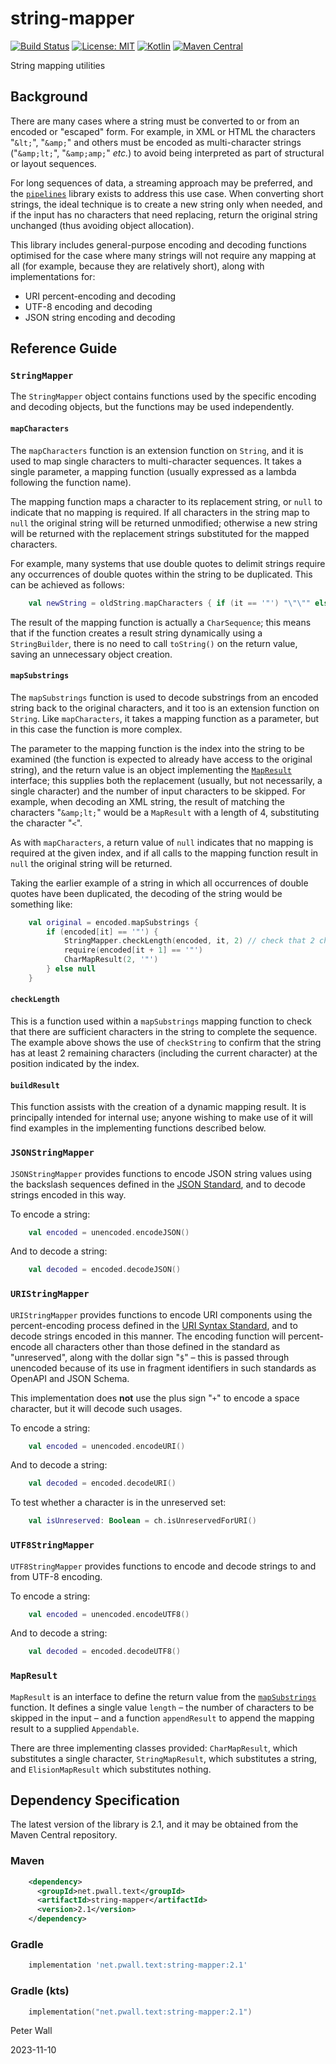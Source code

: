 # string-mapper

[![Build Status](https://travis-ci.com/pwall567/string-mapper.svg?branch=main)](https://app.travis-ci.com/github/pwall567/string-mapper)
[![License: MIT](https://img.shields.io/badge/License-MIT-yellow.svg)](https://opensource.org/licenses/MIT)
[![Kotlin](https://img.shields.io/static/v1?label=Kotlin&message=v1.8.22&color=7f52ff&logo=kotlin&logoColor=7f52ff)](https://github.com/JetBrains/kotlin/releases/tag/v1.8.22)
[![Maven Central](https://img.shields.io/maven-central/v/net.pwall.text/string-mapper?label=Maven%20Central)](https://search.maven.org/search?q=g:%22net.pwall.text%22%20AND%20a:%22string-mapper%22)

String mapping utilities

## Background

There are many cases where a string must be converted to or from an encoded or "escaped" form.
For example, in XML or HTML the characters "`&lt;`", "`&amp;`" and others must be encoded as multi-character strings
("`&amp;lt;`", "`&amp;amp;`" _etc._) to avoid being interpreted as part of structural or layout sequences.

For long sequences of data, a streaming approach may be preferred, and the
[`pipelines`](https://github.com/pwall567/pipelines) library exists to address this use case.
When converting short strings, the ideal technique is to create a new string only when needed, and if the input has no
characters that need replacing, return the original string unchanged (thus avoiding object allocation).

This library includes general-purpose encoding and decoding functions optimised for the case where many strings will not
require any mapping at all (for example, because they are relatively short), along with implementations for:

- URI percent-encoding and decoding
- UTF-8 encoding and decoding
- JSON string encoding and decoding

## Reference Guide

### `StringMapper`

The `StringMapper` object contains functions used by the specific encoding and decoding objects, but the functions may
be used independently.

#### `mapCharacters`

The `mapCharacters` function is an extension function on `String`, and it is used to map single characters to
multi-character sequences.
It takes a single parameter, a mapping function (usually expressed as a lambda following the function name).

The mapping function maps a character to its replacement string, or `null` to indicate that no mapping is required.
If all characters in the string map to `null` the original string will be returned unmodified; otherwise a new string
will be returned with the replacement strings substituted for the mapped characters.

For example, many systems that use double quotes to delimit strings require any occurrences of double quotes within the
string to be duplicated.
This can be achieved as follows:
```kotlin
    val newString = oldString.mapCharacters { if (it == '"') "\"\"" else null }
```

The result of the mapping function is actually a `CharSequence`; this means that if the function creates a result string
dynamically using a `StringBuilder`, there is no need to call `toString()` on the return value, saving an unnecessary
object creation.

#### `mapSubstrings`

The `mapSubstrings` function is used to decode substrings from an encoded string back to the original characters, and it
too is an extension function on `String`.
Like `mapCharacters`, it takes a mapping function as a parameter, but in this case the function is more complex.

The parameter to the mapping function is the index into the string to be examined (the function is expected to already
have access to the original string), and the return value is an object implementing the [`MapResult`](#mapresult)
interface; this supplies both the replacement (usually, but not necessarily, a single character) and the number of input
characters to be skipped.
For example, when decoding an XML string, the result of matching the characters "`&amp;lt;`" would be a `MapResult` with
a length of 4, substituting the character "`<`".

As with `mapCharacters`, a return value of `null` indicates that no mapping is required at the given index, and if all
calls to the mapping function result in `null` the original string will be returned.

Taking the earlier example of a string in which all occurrences of double quotes have been duplicated, the decoding of
the string would be something like:
```kotlin
    val original = encoded.mapSubstrings {
        if (encoded[it] == '"') {
            StringMapper.checkLength(encoded, it, 2) // check that 2 characters are available
            require(encoded[it + 1] == '"')
            CharMapResult(2, '"')
        } else null
    }
```

#### `checkLength`

This is a function used within a `mapSubstrings` mapping function to check that there are sufficient characters in the
string to complete the sequence.
The example above shows the use of `checkString` to confirm that the string has at least 2 remaining characters
(including the current character) at the position indicated by the index.

#### `buildResult`

This function assists with the creation of a dynamic mapping result.
It is principally intended for internal use; anyone wishing to make use of it will find examples in the implementing
functions described below.

### `JSONStringMapper`

`JSONStringMapper` provides functions to encode JSON string values using the backslash sequences defined in the
[JSON Standard](https://www.rfc-editor.org/rfc/rfc8259.html#section-7), and to decode strings encoded in this way.

To encode a string:
```kotlin
    val encoded = unencoded.encodeJSON()
```

And to decode a string:
```kotlin
    val decoded = encoded.decodeJSON()
```

### `URIStringMapper`

`URIStringMapper` provides functions to encode URI components using the percent-encoding process defined in the
[URI Syntax Standard](https://www.rfc-editor.org/rfc/rfc3986#section-2), and to decode strings encoded in this manner.
The encoding function will percent-encode all characters other than those defined in the standard as "unreserved", along
with the dollar sign "`$`" &ndash; this is passed through unencoded because of its use in fragment identifiers in such
standards as OpenAPI and JSON Schema.

This implementation does **not** use the plus sign "`+`" to encode a space character, but it will decode such usages.

To encode a string:
```kotlin
    val encoded = unencoded.encodeURI()
```

And to decode a string:
```kotlin
    val decoded = encoded.decodeURI()
```

To test whether a character is in the unreserved set:
```kotlin
    val isUnreserved: Boolean = ch.isUnreservedForURI()
```

### `UTF8StringMapper`

`UTF8StringMapper` provides functions to encode and decode strings to and from UTF-8 encoding.

To encode a string:
```kotlin
    val encoded = unencoded.encodeUTF8()
```

And to decode a string:
```kotlin
    val decoded = encoded.decodeUTF8()
```

### `MapResult`

`MapResult` is an interface to define the return value from the [`mapSubstrings`](#mapsubstrings) function.
It defines a single value `length` &ndash; the number of characters to be skipped in the input &ndash; and a function
`appendResult` to append the mapping result to a supplied `Appendable`.

There are three implementing classes provided: `CharMapResult`, which substitutes a single character, `StringMapResult`,
which substitutes a string, and `ElisionMapResult` which substitutes nothing.

## Dependency Specification

The latest version of the library is 2.1, and it may be obtained from the Maven Central repository.

### Maven
```xml
    <dependency>
      <groupId>net.pwall.text</groupId>
      <artifactId>string-mapper</artifactId>
      <version>2.1</version>
    </dependency>
```
### Gradle
```groovy
    implementation 'net.pwall.text:string-mapper:2.1'
```
### Gradle (kts)
```kotlin
    implementation("net.pwall.text:string-mapper:2.1")
```

Peter Wall

2023-11-10
